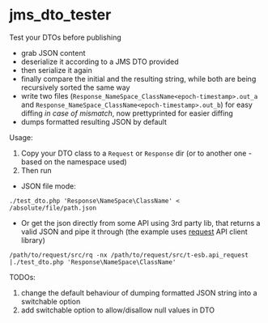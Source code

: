 # jms_dto_tester
Test your DTOs before publishing

* grab JSON content
* deserialize it according to a JMS DTO provided
* then serialize it again
* finally compare the initial and the resulting string, while both are being recursively sorted the same way
* write two files (`Response_NameSpace_ClassName<epoch-timestamp>.out_a` and `Response_NameSpace_ClassName<epoch-timestamp>.out_b`) for easy diffing _in case of mismatch_, now prettyprinted for easier diffing
* dumps formatted resulting JSON by default

Usage:

1. Copy your DTO class to a `Request` or `Response` dir (or to another one - based on the namespace used)
1. Then run

* JSON file mode:
```
./test_dto.php 'Response\NameSpace\ClassName' < /absolute/file/path.json
```

* Or get the json directly from some API using 3rd party lib, that returns a valid JSON and pipe it through (the example uses [request](https://github.com/helvete/request) API client library)
```
/path/to/request/src/rq -nx /path/to/request/src/t-esb.api_request |./test_dto.php 'Response\NameSpace\ClassName'
```

TODOs:
1. change the default behaviour of dumping formatted JSON string into a switchable option
1. add switchable option to allow/disallow null values in DTO
